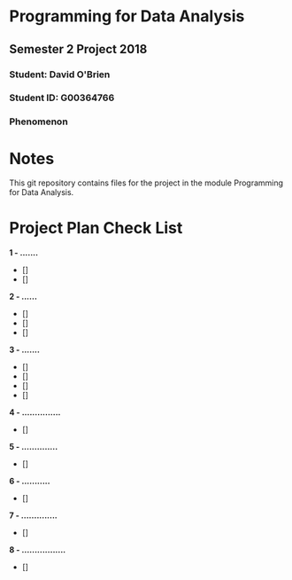 # Programming for Data Analysis

## Semester 2 Project 2018

### Student:    David O'Brien
### Student ID: G00364766

### Phenomenon


# Notes

This git repository contains files for the project in the module Programming for Data Analysis.




# Project Plan Check List

**1 - .......**
- [] 
- [] 

**2 - ......**
- [] 
- [] 
- [] 

**3 - .......**
- [] 
- [] 
- [] 
- [] 

**4 - ...............**
- [] 


**5 - ..............**
- [] 

**6 - ...........**
- [] 

**7 - ..............**
- [] 

**8 - .................**
- [] 